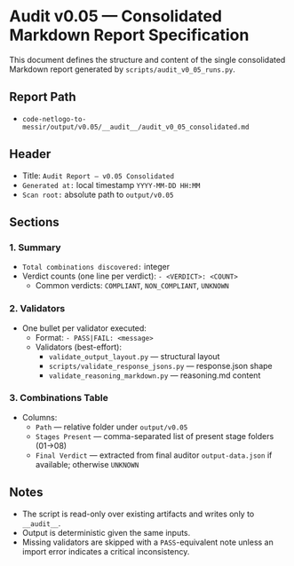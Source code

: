 # Audit v0.05 — Consolidated Markdown Report Specification

This document defines the structure and content of the single consolidated Markdown report generated by `scripts/audit_v0_05_runs.py`.

## Report Path
- `code-netlogo-to-messir/output/v0.05/__audit__/audit_v0_05_consolidated.md`

## Header
- Title: `Audit Report — v0.05 Consolidated`
- `Generated at:` local timestamp `YYYY-MM-DD HH:MM`
- `Scan root:` absolute path to `output/v0.05`

## Sections

### 1. Summary
- `Total combinations discovered:` integer
- Verdict counts (one line per verdict): `- <VERDICT>: <COUNT>`
  - Common verdicts: `COMPLIANT`, `NON_COMPLIANT`, `UNKNOWN`

### 2. Validators
- One bullet per validator executed:
  - Format: `- PASS|FAIL: <message>`
  - Validators (best-effort):
    - `validate_output_layout.py` — structural layout
    - `scripts/validate_response_jsons.py` — response.json shape
    - `validate_reasoning_markdown.py` — reasoning.md content

### 3. Combinations Table
- Columns:
  - `Path` — relative folder under `output/v0.05`
  - `Stages Present` — comma-separated list of present stage folders (01→08)
  - `Final Verdict` — extracted from final auditor `output-data.json` if available; otherwise `UNKNOWN`

## Notes
- The script is read-only over existing artifacts and writes only to `__audit__`.
- Output is deterministic given the same inputs.
- Missing validators are skipped with a `PASS`-equivalent note unless an import error indicates a critical inconsistency.

